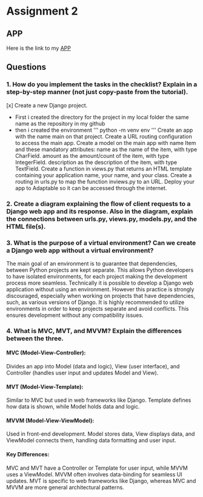 # Assignment 2

## APP
Here is the link to my [APP](https://hafizbackpack.adaptable.app/main/)

## Questions
### 1. How do you implement the tasks in the checklist? Explain in a step-by-step manner (not just copy-paste from the tutorial).

[x] Create a new Django project.
  - First i created the directory for the project in my local folder the same name as the repository in my github
  - then i created the environment
'''
python -m venv env
'''
 Create an app with the name main on that project.
 Create a URL routing configuration to access the main app.
 Create a model on the main app with name Item and these mandatory attributes:
name as the name of the item, with type CharField.
amount as the amount/count of the item, with type IntegerField.
description as the description of the item, with type TextField.
 Create a function in views.py that returns an HTML template containing your application name, your name, and your class.
 Create a routing in urls.py to map the function inviews.py to an URL.
 Deploy your app to Adaptable so it can be accessed through the internet.
### 2. Create a diagram explaining the flow of client requests to a Django web app and its response. Also in the diagram, explain the connections between urls.py, views.py, models.py, and the HTML file(s).


### 3. What is the purpose of a virtual environment? Can we create a Django web app without a virtual environment?
  The main goal of an environment is to guarantee that dependencies, between Python projects are kept separate. This allows Python developers to have isolated environments, for each project making the development process more seamless. Technically it is possible to develop a Django web application without using an environment. However this practice is strongly discouraged, especially when working on projects that have dependencies, such, as various versions of Django. It is highly recommended to utilize environments in order to keep projects separate and avoid conflicts. This ensures development without any compatibility issues.
  
### 4. What is MVC, MVT, and MVVM? Explain the differences between the three.
#### MVC (Model-View-Controller):
Divides an app into Model (data and logic), View (user interface), and Controller (handles user input and updates Model and View).

#### MVT (Model-View-Template):
Similar to MVC but used in web frameworks like Django.
Template defines how data is shown, while Model holds data and logic.

#### MVVM (Model-View-ViewModel):
Used in front-end development.
Model stores data, View displays data, and ViewModel connects them, handling data formatting and user input.

#### Key Differences:
MVC and MVT have a Controller or Template for user input, while MVVM uses a ViewModel.
MVVM often involves data-binding for seamless UI updates.
MVT is specific to web frameworks like Django, whereas MVC and MVVM are more general architectural patterns.
